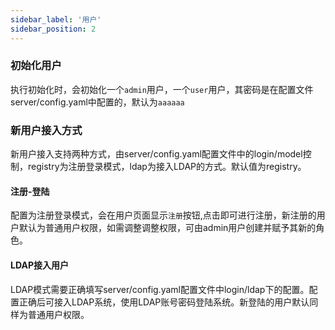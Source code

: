 ```yaml
---
sidebar_label: '用户'
sidebar_position: 2
---
```


### 初始化用户

执行初始化时，会初始化一个`admin`用户，一个`user`用户，其密码是在配置文件server/config.yaml中配置的，默认为`aaaaaa`

### 新用户接入方式

新用户接入支持两种方式，由server/config.yaml配置文件中的login/model控制，registry为注册登录模式，ldap为接入LDAP的方式。默认值为registry。

#### 注册-登陆

配置为注册登录模式，会在用户页面显示`注册`按钮,点击即可进行注册，新注册的用户默认为普通用户权限，如需调整调整权限，可由admin用户创建并赋予其新的角色。

#### LDAP接入用户

LDAP模式需要正确填写server/config.yaml配置文件中login/ldap下的配置。配置正确后可接入LDAP系统，使用LDAP账号密码登陆系统。新登陆的用户默认同样为普通用户权限。